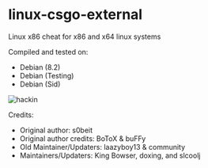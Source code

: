 linux-csgo-external
===================

Linux x86 cheat for x86 and x64 linux systems

Compiled and tested on:
- Debian (8.2)
- Debian (Testing)
- Debian (Sid)

![hackin](http://i.imgur.com/fiKLjnQ.jpg)

Credits:
- Original author: s0beit
- Original author credits: BoToX & buFFy
- Old Maintainer/Updaters: laazyboy13 & community
- Maintainers/Updaters: King Bowser, doxing, and slcoolj
